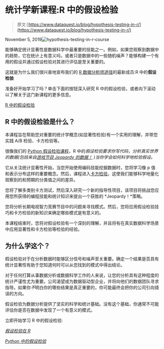 # 统计学新课程:R 中的假设检验

> 原文:[https://www.dataquest.io/blog/hypothesis-testing-in-r/](https://www.dataquest.io/blog/hypothesis-testing-in-r/)

November 5, 2019![hypothesis-testing-in-r-course](../Images/6b58a11f85cfb4984cdbe288c5f742a5.png)

能够确定统计显著性是数据科学中最重要的技能之一。例如，如果您观察到数据中的趋势，它在统计上有意义吗，或者只是数据中的一些随机噪声？能够构建一个有用的假设并通过假设检验对其进行评估是至关重要的。

这就是为什么我们很兴奋地宣布我们的 [R 数据分析师途径](https://www.dataquest.io/path/data-analyst-r/)的最新成员:R 中的**假设检验**

准备好开始学习了吗？单击下面的按钮深入研究 R 中的假设检验，或者向下滚动以了解关于这门新课程的更多信息。

[R 中的假设检验](https://www.dataquest.io/course/hypothesis-testing-r/)

## R 中的假设检验是什么？

本课程旨在帮助您对重要的统计学概念(如显著性检验)有一个实用的理解，并带您实践 A/B 检验、卡方检验等。

很像我们的 [Python 假设检验课程](https://www.dataquest.io/course/probability-statistics-intermediate/)，R 中的*假设检验要求你写代码，分析真实世界的数据(包括来自[游戏节目 *Jeopardy 的数据！*](https://en.wikipedia.org/wiki/Jeopardy!) )当你学会如何科学地检验假设。*

它从关注统计显著性开始，当您开始使用编码技能挖掘数据时，您将学习像 p 值和表示分布这样的重要概念。然后，课程进入[卡方检验](https://en.wikipedia.org/wiki/Chi-squared_test)，这使我们能够科学地量化观察到的和预期的分类值之间的差异。

您将了解多类别卡方测试，然后深入研究一个新的指导性项目，该项目将挑战您应用您所获得的编程技能和统计知识来提出一个获胜的 *Jeopardy！*策略。

您将分析长期电视智力竞赛节目中的问题来寻找模式。然后，您将应用假设检验技巧和卡方检验的新知识来确定哪些模式是有意义的。

本课程结束时，您将对假设检验有一个深刻的理解，并且将有在真实数据科学场景中应用显著性和卡方检验等检验的经验。

## 为什么学这个？

假设检验对于在分析数据时能够区分信号和噪声至关重要。确定一个结果是否具有统计显著性有助于您知道何时可以从您找到的模式中得出结论。

对于任何打算从事数据分析或数据科学工作的人来说，让您的分析具有这种程度的统计严谨性尤为重要。公司渴望成为数据驱动型企业，并将向他们的数据团队寻求指导。如果你*不*明白你的哪些结果是真正重要的，你可能最终会把你的公司引向错误的方向。

假设检验为数据分析提供了坚实的科学和统计基础。没有这个基础，你通常不可能评估你是否在数据中发现了一个有意义的模式。

立即开始学习 R 中的假设检验:

[*假设检验在 R*](https://www.dataquest.io/course/hypothesis-testing-r/)

 *[*Python 中的假设检验*](https://www.dataquest.io/course/probability-statistics-intermediate/)*